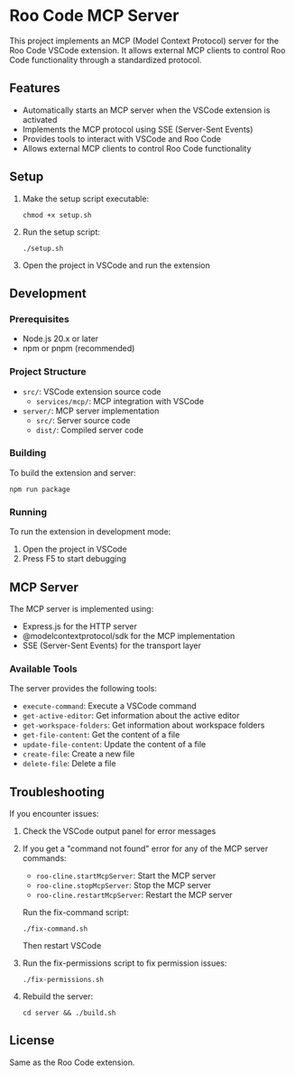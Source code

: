 # Roo Code MCP Server

This project implements an MCP (Model Context Protocol) server for the Roo Code VSCode extension. It allows external MCP clients to control Roo Code functionality through a standardized protocol.

## Features

- Automatically starts an MCP server when the VSCode extension is activated
- Implements the MCP protocol using SSE (Server-Sent Events)
- Provides tools to interact with VSCode and Roo Code
- Allows external MCP clients to control Roo Code functionality

## Setup

1. Make the setup script executable:

    ```
    chmod +x setup.sh
    ```

2. Run the setup script:

    ```
    ./setup.sh
    ```

3. Open the project in VSCode and run the extension

## Development

### Prerequisites

- Node.js 20.x or later
- npm or pnpm (recommended)

### Project Structure

- `src/`: VSCode extension source code
    - `services/mcp/`: MCP integration with VSCode
- `server/`: MCP server implementation
    - `src/`: Server source code
    - `dist/`: Compiled server code

### Building

To build the extension and server:

```
npm run package
```

### Running

To run the extension in development mode:

1. Open the project in VSCode
2. Press F5 to start debugging

## MCP Server

The MCP server is implemented using:

- Express.js for the HTTP server
- @modelcontextprotocol/sdk for the MCP implementation
- SSE (Server-Sent Events) for the transport layer

### Available Tools

The server provides the following tools:

- `execute-command`: Execute a VSCode command
- `get-active-editor`: Get information about the active editor
- `get-workspace-folders`: Get information about workspace folders
- `get-file-content`: Get the content of a file
- `update-file-content`: Update the content of a file
- `create-file`: Create a new file
- `delete-file`: Delete a file

## Troubleshooting

If you encounter issues:

1. Check the VSCode output panel for error messages

2. If you get a "command not found" error for any of the MCP server commands:

    - `roo-cline.startMcpServer`: Start the MCP server
    - `roo-cline.stopMcpServer`: Stop the MCP server
    - `roo-cline.restartMcpServer`: Restart the MCP server

    Run the fix-command script:

    ```
    ./fix-command.sh
    ```

    Then restart VSCode

3. Run the fix-permissions script to fix permission issues:

    ```
    ./fix-permissions.sh
    ```

4. Rebuild the server:
    ```
    cd server && ./build.sh
    ```

## License

Same as the Roo Code extension.
